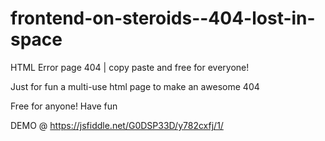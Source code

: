 # frontend-on-steroids--404-lost-in-space
HTML Error page 404 | copy paste and free for everyone!

Just for fun a multi-use html page to make an awesome 404

Free for anyone! Have fun

DEMO @ https://jsfiddle.net/G0DSP33D/y782cxfj/1/

